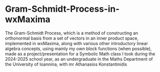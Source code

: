 # Gram-Schmidt-Process-in-wxMaxima
The Gram-Schmidt Process, which is a method of constructing an orthonormal basis from a set of vectors in an inner product space, implemented in wxMaxima, along with various other introductory linear algebra concepts, using mainly my own block functions (when possible), made as a project/presentation for a Symbolic Math class I took during the 2024-2025 school year, as an undergraduate in the Maths Department of the University of Ioannina, with mr Athanasios Konstantinidis
